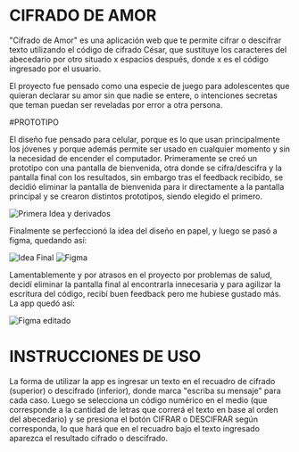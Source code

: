 # CIFRADO DE AMOR

"Cifrado de Amor" es una aplicación web que te permite cifrar o descifrar texto utilizando el código de cifrado César, que sustituye los caracteres del abecedario por otro situado x espacios después, donde x es el código ingresado por el usuario.

El proyecto fue pensado como una especie de juego para adolescentes que quieran declarar su amor sin que nadie se entere, o intenciones secretas que teman puedan ser reveladas por error a otra persona.

#PROTOTIPO

El diseño fue pensado para celular, porque es lo que usan principalmente los jóvenes y porque además permite ser usado en cualquier momento y sin la necesidad de encender el computador.
Primeramente se creó un prototipo con una pantalla de bienvenida, otra donde se cifra/descifra y la pantalla final con los resultados, sin embargo tras el feedback recibido, se decidió eliminar la pantalla de bienvenida para ir directamente a la pantalla principal y se crearon distintos prototipos, siendo elegido el primero.

![Primera Idea y derivados](/readme1/.png)

Finalmente se perfeccionó la idea del diseño en papel, y luego se pasó a figma, quedando así:

![Idea Final](/images/IdeaFinal.png)
![Figma](/images/Prototipo1.png)


Lamentablemente y por atrasos en el proyecto por problemas de salud, decidí eliminar la pantalla final al encontrarla innecesaria y para agilizar la escritura del código, recibí buen feedback pero me hubiese gustado más. La app quedó así: 

![Figma editado](/images/Prototipo2.png)


# INSTRUCCIONES DE USO

La forma de utilizar la app es ingresar un texto en el recuadro de cifrado (superior) o descifrado (inferior), donde marca "escriba su mensaje" para cada caso.
Luego se selecciona un código numérico en el medio (que corresponde a la cantidad de letras que correrá el texto en base al orden del abecedario) y se presiona el botón CIFRAR o DESCIFRAR según corresponda, lo que hará que en el recuadro bajo el texto ingresado aparezca el resultado cifrado o descifrado.

